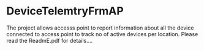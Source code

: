 # DeviceTelemtryFrmAP
The project allows accesss point to report information about all the device connected to access point to track no of active devices  per location.
Please read the ReadmE.pdf for details....
